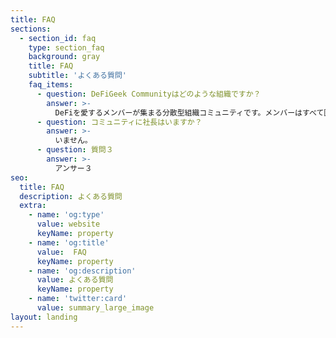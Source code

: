 ```yaml
---
title: FAQ
sections:
  - section_id: faq
    type: section_faq
    background: gray
    title: FAQ
    subtitle: 'よくある質問'
    faq_items:
      - question: DeFiGeek Communityはどのような組織ですか？
        answer: >-
          DeFiを愛するメンバーが集まる分散型組織コミュニティです。メンバーはすべて匿名で参加し、DeFiの正しい知識を議論し、日本のDeFiを盛り上げるために参加しています。
      - question: コミュニティに社長はいますか？
        answer: >-
          いません。
      - question: 質問３
        answer: >-
          アンサー３
seo:
  title: FAQ
  description: よくある質問
  extra:
    - name: 'og:type'
      value: website
      keyName: property
    - name: 'og:title'
      value:  FAQ
      keyName: property
    - name: 'og:description'
      value: よくある質問
      keyName: property
    - name: 'twitter:card'
      value: summary_large_image
layout: landing
---
```

